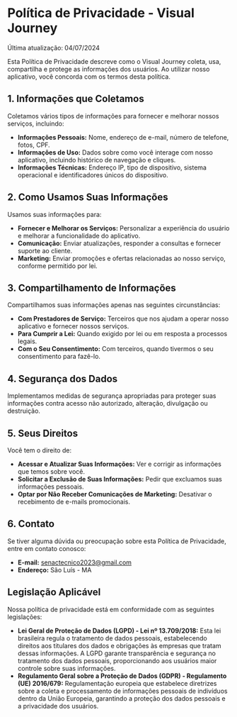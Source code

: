 # Política de Privacidade - Visual Journey

Última atualização: 04/07/2024

Esta Política de Privacidade descreve como o Visual Journey coleta, usa, compartilha e protege as informações dos usuários. Ao utilizar nosso aplicativo, você concorda com os termos desta política.

## 1. Informações que Coletamos

Coletamos vários tipos de informações para fornecer e melhorar nossos serviços, incluindo:

- **Informações Pessoais:** Nome, endereço de e-mail, número de telefone, fotos, CPF.
- **Informações de Uso:** Dados sobre como você interage com nosso aplicativo, incluindo histórico de navegação e cliques.
- **Informações Técnicas:** Endereço IP, tipo de dispositivo, sistema operacional e identificadores únicos do dispositivo.

## 2. Como Usamos Suas Informações

Usamos suas informações para:

- **Fornecer e Melhorar os Serviços:** Personalizar a experiência do usuário e melhorar a funcionalidade do aplicativo.
- **Comunicação:** Enviar atualizações, responder a consultas e fornecer suporte ao cliente.
- **Marketing:** Enviar promoções e ofertas relacionadas ao nosso serviço, conforme permitido por lei.

## 3. Compartilhamento de Informações

Compartilhamos suas informações apenas nas seguintes circunstâncias:

- **Com Prestadores de Serviço:** Terceiros que nos ajudam a operar nosso aplicativo e fornecer nossos serviços.
- **Para Cumprir a Lei:** Quando exigido por lei ou em resposta a processos legais.
- **Com o Seu Consentimento:** Com terceiros, quando tivermos o seu consentimento para fazê-lo.

## 4. Segurança dos Dados

Implementamos medidas de segurança apropriadas para proteger suas informações contra acesso não autorizado, alteração, divulgação ou destruição.

## 5. Seus Direitos

Você tem o direito de:

- **Acessar e Atualizar Suas Informações:** Ver e corrigir as informações que temos sobre você.
- **Solicitar a Exclusão de Suas Informações:** Pedir que excluamos suas informações pessoais.
- **Optar por Não Receber Comunicações de Marketing:** Desativar o recebimento de e-mails promocionais.

## 6. Contato

Se tiver alguma dúvida ou preocupação sobre esta Política de Privacidade, entre em contato conosco:

- **E-mail:** senactecnico2023@gmail.com
- **Endereço:** São Luís - MA

## Legislação Aplicável

Nossa política de privacidade está em conformidade com as seguintes legislações:

- **Lei Geral de Proteção de Dados (LGPD) - Lei nº 13.709/2018:** Esta lei brasileira regula o tratamento de dados pessoais, estabelecendo direitos aos titulares dos dados e obrigações às empresas que tratam dessas informações. A LGPD garante transparência e segurança no tratamento dos dados pessoais, proporcionando aos usuários maior controle sobre suas informações.
- **Regulamento Geral sobre a Proteção de Dados (GDPR) - Regulamento (UE) 2016/679:** Regulamentação europeia que estabelece diretrizes sobre a coleta e processamento de informações pessoais de indivíduos dentro da União Europeia, garantindo a proteção dos dados pessoais e a privacidade dos usuários.
